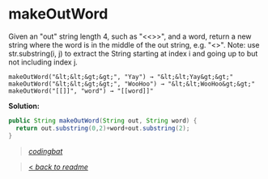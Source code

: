 # makeOutWord

Given an "out" string length 4, such as "<<>>", and a word, return a new string where the word is in the middle of the out string, e.g. "<<word>>". Note: use str.substring(i, j) to extract the String starting at index i and going up to but not including index j.

```
makeOutWord("&lt;&lt;&gt;&gt;", "Yay") → "&lt;&lt;Yay&gt;&gt;"
makeOutWord("&lt;&lt;&gt;&gt;", "WooHoo") → "&lt;&lt;WooHoo&gt;&gt;"
makeOutWord("[[]]", "word") → "[[word]]"
```

**Solution:**

```java
public String makeOutWord(String out, String word) {
  return out.substring(0,2)+word+out.substring(2);
}
```

> _[codingbat](http://codingbat.com/prob/p184030)_

> [< _back to readme_](FINDREPLACEREADME)